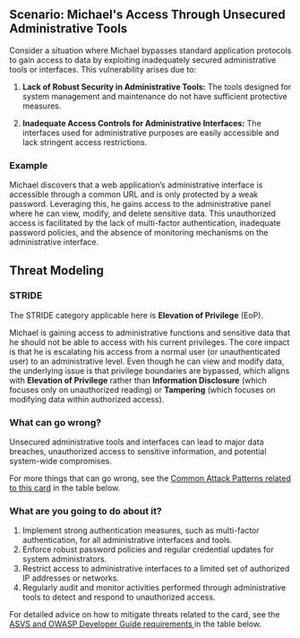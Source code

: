 ## Scenario: Michael's Access Through Unsecured Administrative Tools

Consider a situation where Michael bypasses standard application protocols to gain access to data by exploiting inadequately secured administrative tools or interfaces. This vulnerability arises due to:

1. **Lack of Robust Security in Administrative Tools:** The tools designed for system management and maintenance do not have sufficient protective measures.

2. **Inadequate Access Controls for Administrative Interfaces:** The interfaces used for administrative purposes are easily accessible and lack stringent access restrictions.

### Example

Michael discovers that a web application’s administrative interface is accessible through a common URL and is only protected by a weak password. Leveraging this, he gains access to the administrative panel where he can view, modify, and delete sensitive data. This unauthorized access is facilitated by the lack of multi-factor authentication, inadequate password policies, and the absence of monitoring mechanisms on the administrative interface.

## Threat Modeling

### STRIDE

The STRIDE category applicable here is **Elevation of Privilege** (EoP).

Michael is gaining access to administrative functions and sensitive data that he should not be able to access with his current privileges.
The core impact is that he is escalating his access from a normal user (or unauthenticated user) to an administrative level.
Even though he can view and modify data, the underlying issue is that privilege boundaries are bypassed, which aligns with **Elevation of Privilege** rather than **Information Disclosure** (which focuses only on unauthorized reading) or **Tampering** (which focuses on modifying data within authorized access).

### What can go wrong?

Unsecured administrative tools and interfaces can lead to major data breaches, unauthorized access to sensitive information, and potential system-wide compromises.

For more things that can go wrong, see the [Common Attack Patterns related to this card](#mapping 'Common Attack Patterns related to this card [internal]') in the table below.

### What are you going to do about it?

1. Implement strong authentication measures, such as multi-factor authentication, for all administrative interfaces and tools.
2. Enforce robust password policies and regular credential updates for system administrators.
3. Restrict access to administrative interfaces to a limited set of authorized IP addresses or networks.
4. Regularly audit and monitor activities performed through administrative tools to detect and respond to unauthorized access.

For detailed advice on how to mitigate threats related to the card, see the [ASVS and OWASP Developer Guide requirements ](#mapping 'ASVS and OWASP Developer Guide requirements [internal]') in the table below.
